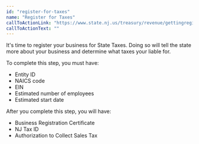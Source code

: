 ```yaml
---
id: "register-for-taxes"
name: "Register for Taxes"
callToActionLink: "https://www.state.nj.us/treasury/revenue/gettingregistered.shtml"
callToActionText: ""
---
```


It's time to register your business for State Taxes. Doing so will tell the state more about your business and determine what taxes your liable for.

To complete this step, you must have:
- Entity ID
- NAICS code
- EIN
- Estimated number of employees
- Estimated start date

After you complete this step, you will have:
- Business Registration Certificate
- NJ Tax ID
- Authorization to Collect Sales Tax
